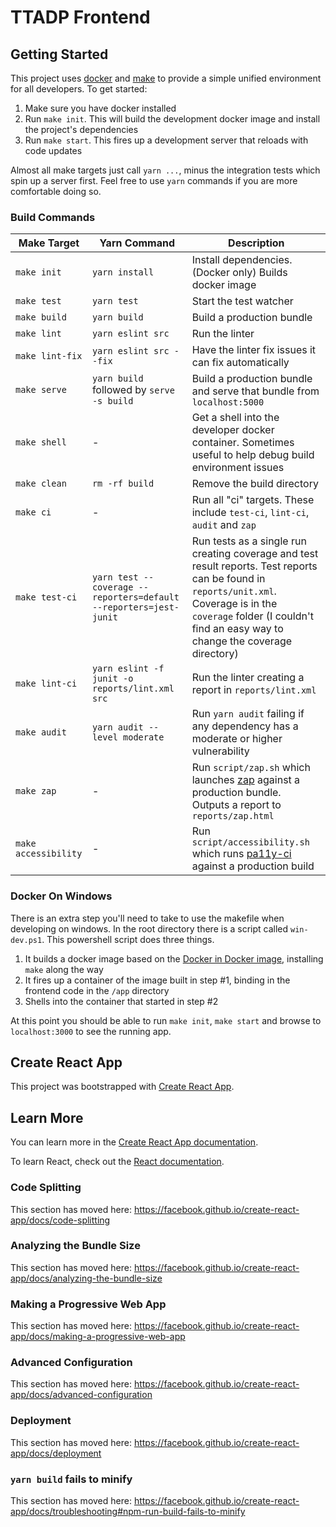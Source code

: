 # TTADP Frontend

## Getting Started

This project uses [docker](https://docs.docker.com/get-docker/) and [make](https://www.gnu.org/software/make/) to provide a simple unified environment for all developers. To get started:

 1. Make sure you have docker installed
 2. Run `make init`. This will build the development docker image and install the project's dependencies
 3. Run `make start`. This fires up a development server that reloads with code updates

Almost all make targets just call `yarn ...`, minus the integration tests which spin up a server first. Feel free to use `yarn` commands if you are more comfortable doing so.

### Build Commands

| Make Target | Yarn Command | Description |
|-|-|-|
| `make init` | `yarn install` | Install dependencies. (Docker only) Builds docker image |
| `make test` | `yarn test` | Start the test watcher |
| `make build` | `yarn build` | Build a production bundle |
| `make lint` | `yarn eslint src` | Run the linter |
| `make lint-fix` | `yarn eslint src --fix` | Have the linter fix issues it can fix automatically |
| `make serve` | `yarn build` followed by `serve -s build` | Build a production bundle and serve that bundle from `localhost:5000` |
| `make shell` | - | Get a shell into the developer docker container. Sometimes useful to help debug build environment issues |
| `make clean` | `rm -rf build` | Remove the build directory |
| `make ci` | - | Run all "ci" targets. These include `test-ci`, `lint-ci`, `audit` and `zap` |
| `make test-ci` | `yarn test --coverage --reporters=default --reporters=jest-junit` | Run tests as a single run creating coverage and test result reports. Test reports can be found in `reports/unit.xml`. Coverage is in the `coverage` folder (I couldn't find an easy way to change the coverage directory) |
| `make lint-ci` | `yarn eslint -f junit -o reports/lint.xml src` | Run the linter creating a report in `reports/lint.xml` |
| `make audit` | `yarn audit --level moderate` | Run `yarn audit` failing if any dependency has a moderate or higher vulnerability |
| `make zap` | - | Run `script/zap.sh` which launches [zap](https://www.zaproxy.org/) against a production bundle. Outputs a report to `reports/zap.html` |
| `make accessibility` | - | Run `script/accessibility.sh` which runs [pa11y-ci](https://github.com/pa11y/pa11y-ci) against a production build |

### Docker On Windows

There is an extra step you'll need to take to use the makefile when developing on windows. In the root directory there is a script called `win-dev.ps1`. This powershell script does three things.

 1. It builds a docker image based on the [Docker in Docker image](https://hub.docker.com/_/docker), installing `make` along the way
 2. It fires up a container of the image built in step #1, binding in the frontend code in the `/app` directory
 3. Shells into the container that started in step #2

At this point you should be able to run `make init`, `make start` and browse to `localhost:3000` to see the running app.

## Create React App

This project was bootstrapped with [Create React App](https://github.com/facebook/create-react-app).

## Learn More

You can learn more in the [Create React App documentation](https://facebook.github.io/create-react-app/docs/getting-started).

To learn React, check out the [React documentation](https://reactjs.org/).

### Code Splitting

This section has moved here: https://facebook.github.io/create-react-app/docs/code-splitting

### Analyzing the Bundle Size

This section has moved here: https://facebook.github.io/create-react-app/docs/analyzing-the-bundle-size

### Making a Progressive Web App

This section has moved here: https://facebook.github.io/create-react-app/docs/making-a-progressive-web-app

### Advanced Configuration

This section has moved here: https://facebook.github.io/create-react-app/docs/advanced-configuration

### Deployment

This section has moved here: https://facebook.github.io/create-react-app/docs/deployment

### `yarn build` fails to minify

This section has moved here: https://facebook.github.io/create-react-app/docs/troubleshooting#npm-run-build-fails-to-minify
